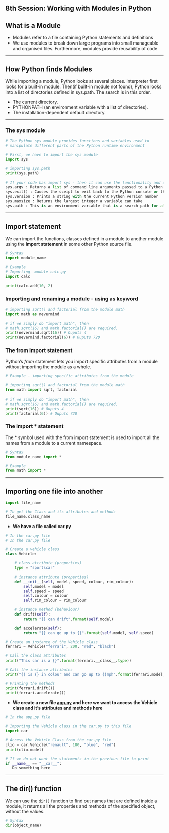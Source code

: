 ## 8th Session: Working with Modules in Python

## What is a Module

- Modules refer to a file containing Python statements and definitions
- We use modules to break down large programs into small manageable and organised files. Furthermore, modules provide reusability of code

----

## How Python finds Modules

While importing a module, Python looks at several places. Interpreter first looks for a built-in module. Then(if built-in module not found), Python looks into a list of directories defined in sys.path. The search is in this order.

- The current directory.
- PYTHONPATH (an environment variable with a list of directories).
- The installation-dependent default directory.

----

### The sys module

```python
# The Python sys module provides functions and variables used to
# manipulate different parts of the Python runtime environment 

# First, we have to import the sys module
import sys 

# importing sys.path
print(sys.path)

# If your code has import sys - then it can use the functionality and data in it by using terms such as :
sys.argv : Returns a list of command line arguments passed to a Python script
sys.exit() : Causes the sceipt to exit back to the Python console or the command prompt
sys.version : Prints a string with the current Python version number
sys.maxsize : Returns the largest integer a variable can take
sys.path : This is an environment variable that is a search path for all Python modules

```

----

## Import statement

We can import the functions, classes defined in a module to another module using the **import statement** in some other Python source file.

```python
# Syntax 
import module_name

# Example 
# Importing  module calc.py
import calc
 
print(calc.add(10, 2)
```

### Importing and renaming a module - using as keyword

```python
# importing sqrt() and factorial from the module math
import math as nevermind
 
# if we simply do "import math", then 
# math.sqrt(16) and math.factorial() are required.
print(nevermind.sqrt(16)) # Ouputs 4
print(nevermind.factorial(6)) # Ouputs 720
```


### The from import statement

Python’s *from* statement lets you import specific attributes from a module without importing the module as a whole.

```python
# Example - importing specific attributes from the module

# importing sqrt() and factorial from the module math
from math import sqrt, factorial
 
# if we simply do "import math", then 
# math.sqrt(16) and math.factorial() are required.
print(sqrt(16)) # Ouputs 4
print(factorial(6)) # Ouputs 720
```

### The import * statement

The * symbol used with the from import statement is used to import all the names from a module to a current namespace.

```python
# Syntax 
from module_name import *

# Example 
from math import *
```

----


## Importing one file into another

```python
import file_name 

# To get the Class and its attributes and methods
file_name.class_name 
```

- **We have a file called car.py**

```python
# In the car.py file
# In the car.py file

# Create a vehicle class
class Vehicle:

    # class attribute (properties)
    type = "sportscar"

    # instance attribute (properties)
    def __init__(self, model, speed, colour, rim_colour):
        self.model = model
        self.speed = speed
        self.colour = colour
        self.rim_colour = rim_colour

    # instance method (behaviour)
    def drift(self):
        return "{} can drift".format(self.model)

    def accelerate(self):
        return "{} can go up to {}".format(self.model, self.speed)

# Create an instance of the Vehicle class
ferrari = Vehicle("ferrari", 200, "red", "black")

# Call the class attributes 
print("This car is a {}".format(ferrari.__class__.type))

# Call the instance attributes 
print("{} is {} in colour and can go up to {}mph".format(ferrari.model, ferrari.colour, ferrari.speed))

# Printing the methods 
print(ferrari.drift())
print(ferrari.accelerate())
```

- **We create a new file [app.py](http://app.py) and here we want to access the Vehicle class and it’s attributes and methods here**

```python
# In the app.py file 

# Importing the Vehicle class in the car.py to this file 
import car

# Access the Vehicle Class from the car.py file
clio = car.Vehicle("renault", 180, "blue", "red")
print(clio.model)

# If we do not want the statements in the previous file to print
if __name__ == "__car__":
   Do something here
```

----


## The dir() function

We can use the `dir()` function to find out names that are defined inside a module, it returns all the properties and methods of the specified object, without the values.

```python
# Syntax
dir(object_name)
```